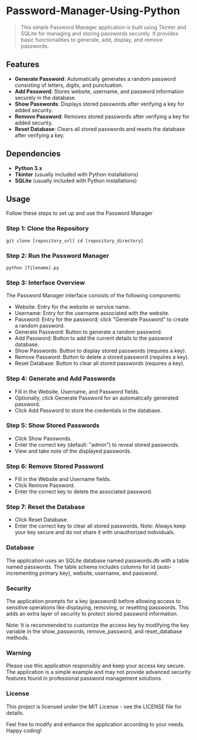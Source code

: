 # Password-Manager-Using-Python
> This simple Password Manager application is built using Tkinter and SQLite for managing and storing passwords securely. It provides basic functionalities to generate, add, display, and remove passwords.

## Features
- **Generate Password**: Automatically generates a random password consisting of letters, digits, and punctuation.
- **Add Password**: Stores website, username, and password information securely in the database.
- **Show Passwords**: Displays stored passwords after verifying a key for added security.
- **Remove Password**: Removes stored passwords after verifying a key for added security.
- **Reset Database**: Clears all stored passwords and resets the database after verifying a key.

## Dependencies
- **Python 3.x**
- **Tkinter** (usually included with Python installations)
- **SQLite** (usually included with Python installations)

## Usage
Follow these steps to set up and use the Password Manager
### **Step 1: Clone the Repository**
`git clone [repository_url]
cd [repository_directory]`
### **Step 2: Run the Password Manager**
`python [filename].py`
### **Step 3: Interface Overview**
The Password Manager interface consists of the following components:

- Website: Entry for the website or service name.
- Username: Entry for the username associated with the website.
- Password: Entry for the password; click "Generate Password" to create a random password.
- Generate Password: Button to generate a random password.
- Add Password: Button to add the current details to the password database.
- Show Passwords: Button to display stored passwords (requires a key).
- Remove Password: Button to delete a stored password (requires a key).
- Reset Database: Button to clear all stored passwords (requires a key).
### **Step 4: Generate and Add Passwords**
- Fill in the Website, Username, and Password fields.
- Optionally, click Generate Password for an automatically generated password.
- Click Add Password to store the credentials in the database.
### **Step 5: Show Stored Passwords**
- Click Show Passwords.
- Enter the correct key (default: "admin") to reveal stored passwords.
- View and take note of the displayed passwords.
### **Step 6: Remove Stored Password**
- Fill in the Website and Username fields.
- Click Remove Password.
- Enter the correct key to delete the associated password.
### **Step 7: Reset the Database**
- Click Reset Database.
- Enter the correct key to clear all stored passwords.
Note: Always keep your key secure and do not share it with unauthorized individuals.

### Database
The application uses an SQLite database named passwords.db with a table named passwords. The table schema includes columns for id (auto-incrementing primary key), website, username, and password.

### Security
The application prompts for a key (password) before allowing access to sensitive operations like displaying, removing, or resetting passwords. This adds an extra layer of security to protect stored password information.

Note: It is recommended to customize the access key by modifying the key variable in the show_passwords, remove_password, and reset_database methods.

### Warning
Please use this application responsibly and keep your access key secure. The application is a simple example and may not provide advanced security features found in professional password management solutions.

### License
This project is licensed under the MIT License - see the LICENSE file for details.

Feel free to modify and enhance the application according to your needs. Happy coding!


